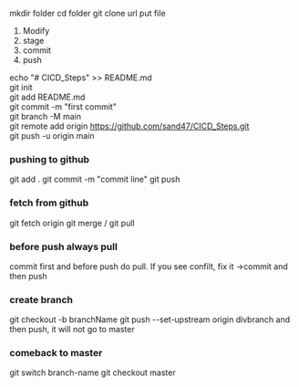 mkdir folder 
cd folder 
git clone url 
put file 

1) Modify 
2) stage
3) commit
4) push 


echo "# CICD_Steps" >> README.md <br>
git init <br>
git add README.md <br>
git commit -m "first commit" <br>
git branch -M main <br>
git remote add origin https://github.com/sand47/CICD_Steps.git <br>
git push -u origin main <br>


###  pushing to github 

git add .
git commit -m "commit line"
git push 

### fetch from github 

git fetch origin 
git merge / git pull 

### before push always pull 

commit first and before push do pull. 
If you see confilt, fix it ->commit and then push 

### create branch 

git checkout -b branchName
git push --set-upstream origin divbranch
and then push, it will not go to master 

### comeback to master 
git switch branch-name
git checkout master 

